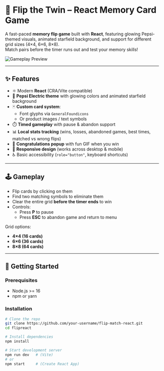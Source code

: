 # 🎴 Flip the Twin – React Memory Card Game

A fast-paced **memory flip game** built with **React**, featuring glowing Pepsi-themed visuals, animated starfield background, and support for different grid sizes (4×4, 6×6, 8×8).  
Match pairs before the timer runs out and test your memory skills!

![Gameplay Preview](./docs/screenshots/gameplay.gif)

---

## ✨ Features

- ⚛️ Modern **React** (CRA/Vite compatible)
- 🎨 **Pepsi Electric theme** with glowing colors and animated starfield background
- 🃏 **Custom card system**:
  - Font glyphs via `GeneralFoundicons`
  - Or product images / text symbols
- ⏱️ **Timed gameplay** with pause & abandon support
- 📊 **Local stats tracking** (wins, losses, abandoned games, best times, matched vs wrong flips)
- 🎉 **Congratulations popup** with fun GIF when you win
- 📱 **Responsive design** (works across desktop & mobile)
- ♿ Basic accessibility (`role="button"`, keyboard shortcuts)

---

## 🕹️ Gameplay

- Flip cards by clicking on them
- Find two matching symbols to eliminate them
- Clear the entire grid **before the timer ends** to win
- Controls:
  - Press **P** to pause
  - Press **ESC** to abandon game and return to menu

Grid options:
- **4×4 (16 cards)**
- **6×6 (36 cards)**
- **8×8 (64 cards)**

---

## 🚀 Getting Started

### Prerequisites
- Node.js >= 16
- npm or yarn

### Installation
```bash
# Clone the repo
git clone https://github.com/your-username/flip-match-react.git
cd flipreact

# Install dependencies
npm install

# Start development server
npm run dev   # (Vite)
# or
npm start     # (Create React App)
